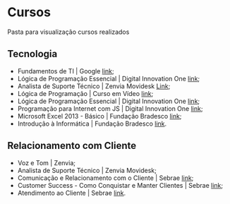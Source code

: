 # Cursos
Pasta para visualização cursos realizados

## Tecnologia
- Fundamentos de TI | Google [link](https://www.coursera.org/account/accomplishments/certificate/76YLXTFCOMYV); 
- Lógica de Programação Essencial | Digital Innovation One [link]();
 - Analista de Suporte Técnico | Zenvia Movidesk [Link](https://github.com/matiassingers/awesome-readme);
- Lógica de Programação | Curso em Vídeo [link](); 
- Lógica de Programação Essencial | Digital Innovation One [link](); 
- Programação para Internet com JS | Digital Innovation One [link](); 
- Microsoft Excel 2013 - Básico | Fundação Bradesco [link](); 
- Introdução à Informática | Fundação Bradesco [link]().


## Relacionamento com Cliente
- Voz e Tom | Zenvia; 
- Analista de Suporte Técnico | Zenvia Movidesk; 
- Comunicação e Relacionamento com o Cliente | Sebrae [link](https://api-certificados.sebrae.com.br/v1/public/certificado/arquivo/6566390022ae6b26f0329568); 
- Customer Success - Como Conquistar e Manter Clientes | Sebrae [link](https://api-certificados.sebrae.com.br/v1/public/certificado/arquivo/6566390622ae6b26f0329caa); 
- Atendimento ao Cliente | Sebrae [link](https://api-certificados.sebrae.com.br/v1/public/certificado/arquivo/6566345ce60683519fa0164c). 
